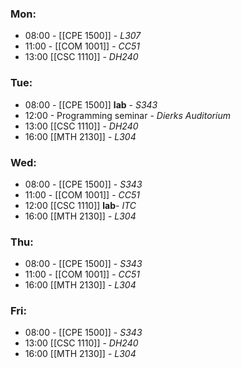 ### Mon:
 - 08:00 - [[CPE 1500]] - *L307*
 - 11:00 - [[COM 1001]] - *CC51*
 - 13:00 [[CSC 1110]] - *DH240*
### Tue:
 - 08:00 - [[CPE 1500]] **lab** - *S343*
 - 12:00 - Programming seminar - *Dierks Auditorium*
 - 13:00 [[CSC 1110]] - *DH240*
 - 16:00 [[MTH 2130]] - *L304*
### Wed:
 - 08:00 - [[CPE 1500]]  - *S343*
 - 11:00 - [[COM 1001]] - *CC51*
 - 12:00 [[CSC 1110]] **lab**- *ITC*
 - 16:00 [[MTH 2130]] - *L304*
### Thu:
 - 08:00 - [[CPE 1500]]  - *S343*
 - 11:00 - [[COM 1001]] - *CC51*
 - 16:00 [[MTH 2130]] - *L304*
### Fri:
 - 08:00 - [[CPE 1500]]  - *S343*
 - 13:00 [[CSC 1110]] - *DH240*
 - 16:00 [[MTH 2130]] - *L304*